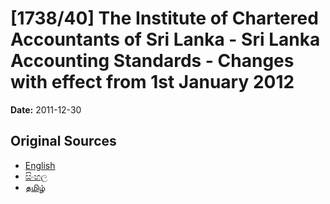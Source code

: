 # [1738/40] The Institute of Chartered Accountants of Sri Lanka - Sri Lanka Accounting Standards - Changes with effect from 1st January 2012

**Date:** 2011-12-30

## Original Sources

- [English](https://documents.gov.lk/view/extra-gazettes/2011/12/1738-40_E.pdf)
- [සිංහල](https://documents.gov.lk/view/extra-gazettes/2011/12/1738-40_S.pdf)
- [தமிழ்](https://documents.gov.lk/view/extra-gazettes/2011/12/1738-40_T.pdf)
